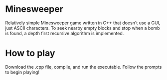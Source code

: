 # Minesweeper
Relatively simple Minesweeper game written in C++ that doesn't use a GUI, just ASCII characters. To seek nearby empty blocks and stop when a bomb is found, a depth first recursive algorithm is implemented.
# How to play
Download the .cpp file, compile, and run the executable. Follow the prompts to begin playing!
